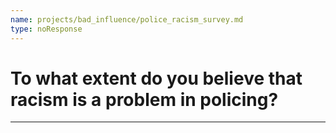 ```yaml
---
name: projects/bad_influence/police_racism_survey.md
type: noResponse
---
```


# To what extent do you believe that racism is a problem in policing?

---
